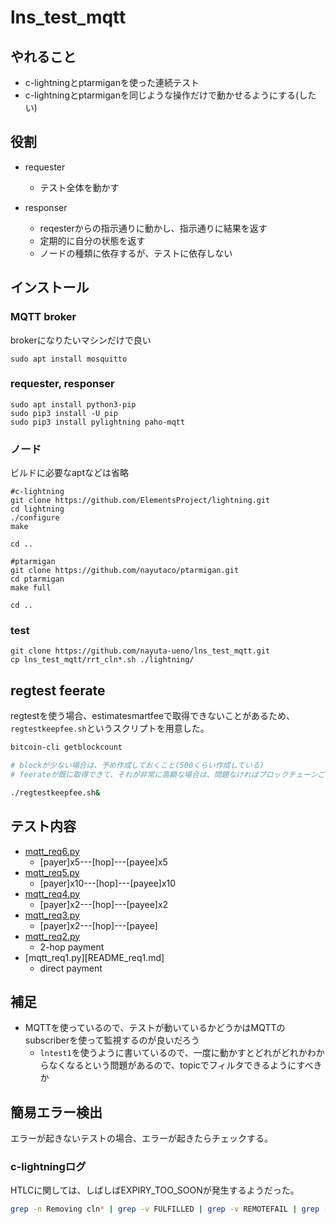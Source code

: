 # lns_test_mqtt

## やれること

* c-lightningとptarmiganを使った連続テスト
* c-lightningとptarmiganを同じような操作だけで動かせるようにする(したい)

## 役割

* requester
  - テスト全体を動かす

* responser
  - reqesterからの指示通りに動かし、指示通りに結果を返す
  - 定期的に自分の状態を返す
  - ノードの種類に依存するが、テストに依存しない

## インストール

### MQTT broker

brokerになりたいマシンだけで良い

```
sudo apt install mosquitto
```

### requester, responser

```
sudo apt install python3-pip
sudo pip3 install -U pip
sudo pip3 install pylightning paho-mqtt
```

### ノード

ビルドに必要なaptなどは省略

```
#c-lightning
git clone https://github.com/ElementsProject/lightning.git
cd lightning
./configure
make

cd ..

#ptarmigan
git clone https://github.com/nayutaco/ptarmigan.git
cd ptarmigan
make full

cd ..
```

### test

```
git clone https://github.com/nayuta-ueno/lns_test_mqtt.git
cp lns_test_mqtt/rrt_cln*.sh ./lightning/
```

## regtest feerate

regtestを使う場合、estimatesmartfeeで取得できないことがあるため、
`regtestkeepfee.sh`というスクリプトを用意した。

```bash
bitcoin-cli getblockcount

# blockが少ない場合は、予め作成しておくこと(500くらい作成している)
# feerateが既に取得できて、それが非常に高額な場合は、問題なければブロックチェーンごと削除する

./regtestkeepfee.sh&
```

## テスト内容

* [mqtt_req6.py](README_req6.md)
  * [payer]x5---[hop]---[payee]x5
* [mqtt_req5.py](README_req5.md)
  * [payer]x10---[hop]---[payee]x10
* [mqtt_req4.py](README_req4.md)
  * [payer]x2---[hop]---[payee]x2
* [mqtt_req3.py](README_req3.md)
  * [payer]x2---[hop]---[payee]
* [mqtt_req2.py](README_req2.md)
  * 2-hop payment
* [mqtt_req1.py][README_req1.md]
  * direct payment

## 補足

* MQTTを使っているので、テストが動いているかどうかはMQTTのsubscriberを使って監視するのが良いだろう
  * `lntest1`を使うように書いているので、一度に動かすとどれがどれかわからなくなるという問題があるので、topicでフィルタできるようにすべきか

## 簡易エラー検出

エラーが起きないテストの場合、エラーが起きたらチェックする。

### c-lightningログ

HTLCに関しては、しばしばEXPIRY_TOO_SOONが発生するようだった。

```bash
grep -n Removing cln* | grep -v FULFILLED | grep -v REMOTEFAIL | grep -v WIRE_FINAL_EXPIRY_TOO_SOON
```